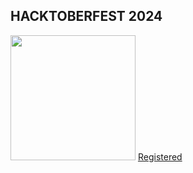 ## HACKTOBERFEST 2024

<img src="https://assets.holopin.io/hf2024levels/level0-sloth-hello-0-0-0-0.webp" height=200px width=200px>
<a href="https://www.holopin.io/hacktoberfest2024/userbadge/cm1i0g7be21610clf6r58k2qo" target="_blank" ref="Open in new tab"> Registered </a>
